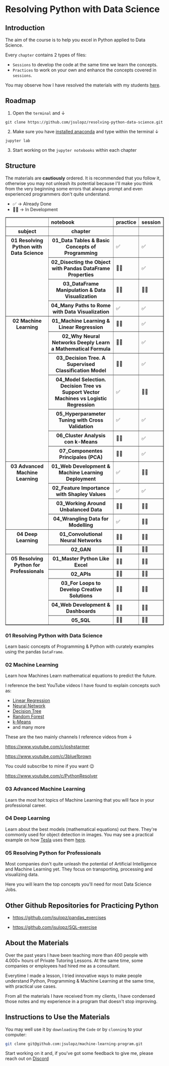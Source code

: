# Resolving Python with Data Science

## Introduction

The aim of the course is to help you excel in Python applied to Data Science.

Every `chapter` contains 2 types of files:

- `Sessions` to develop the code at the same time we learn the concepts.
- `Practices` to work on your own and enhance the concepts covered in `sessions`.

You may observe how I have resolved the materials with my students [here](https://github.com/jsulopz/resolving-python-data-science/network/members).

## Roadmap

1. Open the `terminal` and ↓

```
git clone https://github.com/jsulopz/resolving-python-data-science.git
```

2. Make sure you have [installed anaconda](https://www.anaconda.com/products/individual) and type within the terminal ↓

```
jupyter lab
```

3. Start working on the `jupyter notebooks` within each chapter

## Structure

The materials are **cautiously** ordered. It is recommended that you follow it, otherwise you may not unleash its potential because I'll make you think from the very beginning some errors that always prompt and even experienced programmers don't quite understand.

- ✅ → Already Done
- 👨‍💻 → In Development

<table border="1" class="dataframe">
  <thead>
    <tr style="text-align: left;">
      <th></th>
      <th>notebook</th>
      <th>practice</th>
      <th>session</th>
    </tr>
    <tr>
      <th>subject</th>
      <th>chapter</th>
      <th></th>
      <th></th>
    </tr>
  </thead>
  <tbody>
    <tr>
      <th rowspan="4" valign="top">01 Resolving Python with Data Science</th>
      <th>01_Data Tables &amp; Basic Concepts of Programming</th>
      <td>✅</td>
      <td>✅</td>
    </tr>
    <tr>
      <th>02_Disecting the Object with Pandas DataFrame Properties</th>
      <td>👨‍💻</td>
      <td>✅</td>
    </tr>
    <tr>
      <th>03_DataFrame Manipulation &amp; Data Visualization</th>
      <td>👨‍💻</td>
      <td>👨‍💻</td>
    </tr>
    <tr>
      <th>04_Many Paths to Rome with Data Visualization</th>
      <td>✅</td>
      <td>✅</td>
    </tr>
    <tr>
      <th rowspan="7" valign="top">02 Machine Learning</th>
      <th>01_Machine Learning &amp; Linear Regression</th>
      <td>👨‍💻</td>
      <td>✅</td>
    </tr>
    <tr>
      <th>02_Why Neural Networks Deeply Learn a Mathematical Formula</th>
      <td>👨‍💻</td>
      <td>✅</td>
    </tr>
    <tr>
      <th>03_Decision Tree. A Supervised Classification Model</th>
      <td>👨‍💻</td>
      <td>✅</td>
    </tr>
    <tr>
      <th>04_Model Selection. Decision Tree vs Support Vector Machines vs Logistic Regression</th>
      <td>✅</td>
      <td>👨‍💻</td>
    </tr>
    <tr>
      <th>05_Hyperparameter Tuning with Cross Validation</th>
      <td>✅</td>
      <td>✅</td>
    </tr>
    <tr>
      <th>06_Cluster Analysis con k-Means</th>
      <td>👨‍💻</td>
      <td>✅</td>
    </tr>
    <tr>
      <th>07_Componentes Principales (PCA)</th>
      <td>👨‍💻</td>
      <td>✅</td>
    </tr>
    <tr>
      <th rowspan="4" valign="top">03 Advanced Machine Learning</th>
      <th>01_Web Development &amp; Machine Learning Deployment</th>
      <td>✅</td>
      <td>👨‍💻</td>
    </tr>
    <tr>
      <th>02_Feature Importance with Shapley Values</th>
      <td>✅</td>
      <td>✅</td>
    </tr>
    <tr>
      <th>03_Working Around Unbalanced Data</th>
      <td>👨‍💻</td>
      <td>👨‍💻</td>
    </tr>
    <tr>
      <th>04_Wrangling Data for Modelling</th>
      <td>✅</td>
      <td>👨‍💻</td>
    </tr>
    <tr>
      <th rowspan="2" valign="top">04 Deep Learning</th>
      <th>01_Convolutional Neural Networks</th>
      <td>👨‍💻</td>
      <td>👨‍💻</td>
    </tr>
    <tr>
      <th>02_GAN</th>
      <td>👨‍💻</td>
      <td>👨‍💻</td>
    </tr>
    <tr>
      <th rowspan="5" valign="top">05 Resolving Python for Professionals</th>
      <th>01_Master Python Like Excel</th>
      <td>👨‍💻</td>
      <td>👨‍💻</td>
    </tr>
    <tr>
      <th>02_APIs</th>
      <td>👨‍💻</td>
      <td>👨‍💻</td>
    </tr>
    <tr>
      <th>03_For Loops to Develop Creative Solutions</th>
      <td>👨‍💻</td>
      <td>👨‍💻</td>
    </tr>
    <tr>
      <th>04_Web Development &amp; Dashboards</th>
      <td>👨‍💻</td>
      <td>👨‍💻</td>
    </tr>
    <tr>
      <th>05_SQL</th>
      <td>👨‍💻</td>
      <td>👨‍💻</td>
    </tr>
  </tbody>
</table>

### 01 Resolving Python with Data Science

Learn basic concepts of Programming & Python with curately examples using the pandas `DataFrame`.

### 02 Machine Learning

Learn how Machines Learn mathematical equations to predict the future.

I reference the best YouTube videos I have found to explain concepts such as:

- [Linear Regression](https://www.youtube.com/watch?v=Ht3rYS-JilE)
- [Neural Network](https://www.youtube.com/playlist?list=PLZHQObOWTQDNU6R1_67000Dx_ZCJB-3pi)
- [Decision Tree](https://www.youtube.com/watch?v=7VeUPuFGJHk)
- [Random Forest](https://www.youtube.com/watch?v=J4Wdy0Wc_xQ)
- [k-Means](https://www.youtube.com/watch?v=4b5d3muPQmA)
- and many more

These are the two mainly channels I reference videos from ↓

https://www.youtube.com/c/joshstarmer

https://www.youtube.com/c/3blue1brown

You could subscribe to mine if you want 😉

https://www.youtube.com/c/PythonResolver


### 03 Advanced Machine Learning

Learn the most hot topics of Machine Learning that you will face in your professional career.

### 04 Deep Learning

Learn about the best models (mathematical equations) out there. They're commonly used for object detection in images. You may see a practical example on how [Tesla](https://www.tesla.com/AI) uses them [here](https://www.youtube.com/watch?v=zRnSmw1i_DQ).

### 05 Resolving Python for Professionals

Most companies don't quite unleash the potential of Artificial Intelligence and Machine Learning yet. They focus on transporting, processing and visualizing data.

Here you will learn the top concepts you'll need for most Data Science Jobs.

## Other Github Repositories for Practicing Python

- https://github.com/jsulopz/pandas_exercises

- https://github.com/jsulopz/SQL-exercise

## About the Materials

Over the past years I have been teaching more than 400 people with 4.000+ hours of Private Tutoring Lessons. At the same time, some companies or employees had hired me as a consultant.

Everytime I made a lesson, I tried innovative ways to make people understand Python, Programming & Machine Learning at the same time, with practical use cases.

From all the materials I have received from my clients, I have condensed those notes and my experience in a program that doesn't stop improving.

## Instructions to Use the Materials

You may well use it by `downloading` the `Code` or by `clonning` to your computer:

```zsh
git clone git@github.com:jsulopz/machine-learning-program.git
```

Start working on it and, if you've got some feedback to give me, please reach out on [Discord](https://discord.gg/W7XuejnRSJ)
